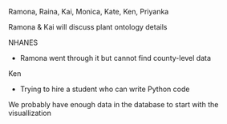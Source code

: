 Ramona, Raina, Kai, Monica, Kate, Ken, Priyanka

Ramona & Kai will discuss plant ontology details

NHANES

- Ramona went through it but cannot find county-level data


Ken

- Trying to hire a student who can write Python code

We probably have enough data in the database to start with the visuallization
